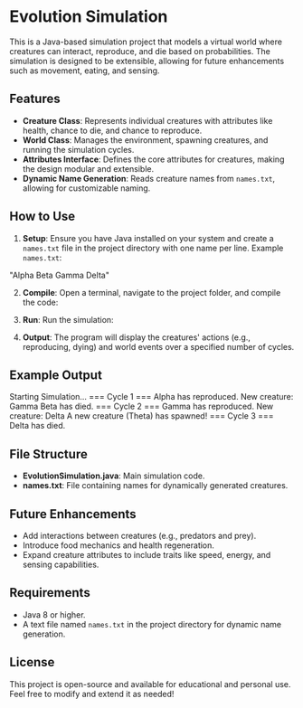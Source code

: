 # Evolution Simulation

This is a Java-based simulation project that models a virtual world where creatures can interact, reproduce, and die based on probabilities. The simulation is designed to be extensible, allowing for future enhancements such as movement, eating, and sensing.

## Features
- **Creature Class**: Represents individual creatures with attributes like health, chance to die, and chance to reproduce.
- **World Class**: Manages the environment, spawning creatures, and running the simulation cycles.
- **Attributes Interface**: Defines the core attributes for creatures, making the design modular and extensible.
- **Dynamic Name Generation**: Reads creature names from `names.txt`, allowing for customizable naming.

## How to Use
1. **Setup**: Ensure you have Java installed on your system and create a `names.txt` file in the project directory with one name per line.
   Example `names.txt`:

"Alpha Beta Gamma Delta"

2. **Compile**: Open a terminal, navigate to the project folder, and compile the code:

3. **Run**: Run the simulation:

4. **Output**: The program will display the creatures' actions (e.g., reproducing, dying) and world events over a specified number of cycles.

## Example Output
Starting Simulation... === Cycle 1 === Alpha has reproduced. New creature: Gamma Beta has died. === Cycle 2 === Gamma has reproduced. New creature: Delta A new creature (Theta) has spawned! === Cycle 3 === Delta has died.

## File Structure
- **EvolutionSimulation.java**: Main simulation code.
- **names.txt**: File containing names for dynamically generated creatures.

## Future Enhancements
- Add interactions between creatures (e.g., predators and prey).
- Introduce food mechanics and health regeneration.
- Expand creature attributes to include traits like speed, energy, and sensing capabilities.

## Requirements
- Java 8 or higher.
- A text file named `names.txt` in the project directory for dynamic name generation.

## License
This project is open-source and available for educational and personal use. Feel free to modify and extend it as needed!
